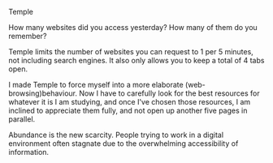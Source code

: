 Temple

How many websites did you access yesterday?
How many of them do you remember?


Temple limits the number of websites you can request to 1 per 5 minutes, not including search engines. It also only allows you to keep a total of 4 tabs open.

I made Temple to force myself into a more elaborate (web-browsing)behaviour. Now I have to carefully look for the best resources for whatever it is I am studying, and once I've chosen those resources, I am inclined to appreciate them fully, and not open up another five pages in parallel.

Abundance is the new scarcity. People trying to work in a digital environment often stagnate due to the overwhelming accessibility of information.
